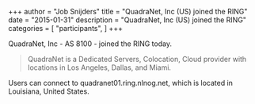 +++
author = "Job Snijders"
title = "QuadraNet, Inc (US) joined the RING"
date = "2015-01-31"
description = "QuadraNet, Inc (US) joined the RING"
categories = [
    "participants",
]
+++

QuadraNet, Inc - AS 8100 - joined the RING today.

> QuadraNet is a Dedicated Servers, Colocation, Cloud provider with locations in Los Angeles, Dallas, and Miami.

Users can connect to quadranet01.ring.nlnog.net, which is located in Louisiana, United States.

